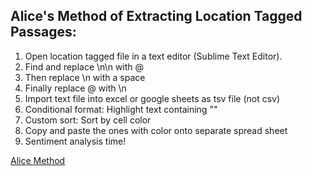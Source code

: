 ## Alice's Method of Extracting Location Tagged Passages:

1. Open location tagged file in a text editor (Sublime Text Editor).
2. Find and replace \n\n with @
3. Then replace \n with a space
4. Finally replace @ with \n
5. Import text file into excel or google sheets as tsv file (not csv)
6. Conditional format: Highlight text containing "<location>"
7. Custom sort: Sort by cell color 
8. Copy and paste the ones with color onto separate spread sheet 
9. Sentiment analysis time!

[Alice Method](https://github.com/IC97/Defoe-Map/blob/master/images/alice-method.png)

